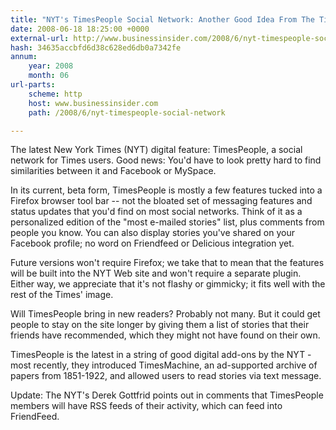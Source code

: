 ```yaml
---
title: "NYT's TimesPeople Social Network: Another Good Idea From The Times"
date: 2008-06-18 18:25:00 +0000
external-url: http://www.businessinsider.com/2008/6/nyt-timespeople-social-network
hash: 34635accbfd6d38c628ed6db0a7342fe
annum:
    year: 2008
    month: 06
url-parts:
    scheme: http
    host: www.businessinsider.com
    path: /2008/6/nyt-timespeople-social-network

---
```


The latest New York Times (NYT) digital feature: TimesPeople, a social network for Times users. Good news: You'd have to look pretty hard to find similarities between it and Facebook or MySpace.

In its current, beta form, TimesPeople is mostly a few features tucked into a Firefox browser tool bar -- not the bloated set of  messaging features and status updates that you'd find on most social networks. Think of it as a personalized edition of the "most e-mailed stories" list, plus comments from people you know. You can also display stories you've shared on your Facebook profile; no word on Friendfeed or Delicious integration yet.

Future versions won't require Firefox; we take that to mean that the features will be built into the NYT Web site and won't require a separate plugin. Either way, we appreciate that it's not flashy or gimmicky; it fits well with the rest of the Times' image.

Will TimesPeople bring in new readers? Probably not many. But it could get people to stay on the site longer by giving them a list of stories that their friends have recommended, which they might not have found on their own.

TimesPeople is the latest in a string of good digital add-ons by the NYT - most recently, they introduced TimesMachine, an ad-supported archive of papers from 1851-1922, and allowed users to read stories via text message.

Update: The NYT's Derek Gottfrid points out in comments that TimesPeople members will have RSS feeds of their activity, which can feed into FriendFeed.
